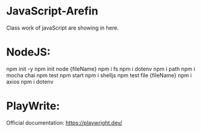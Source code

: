 # JavaScript-Arefin
Class work of javaScript are showing in here.

# NodeJS:
npm init -y
npm init
node {fileName}
npm i fs
npm i dotenv
npm i path
npm i mocha chai
npm test
npm start
npm i shelljs
npm test file {fileName}
npm i axios
npm i dotenv

# PlayWrite:
Official documentation: https://playwright.dev/